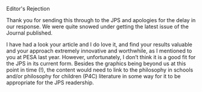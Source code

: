 Editor's Rejection

Thank you for sending this through to the JPS and apologies for the delay in our response. We were quite snowed under getting the latest issue of the Journal published.

I have had a look your article and I do love it, and find your results valuable and your approach extremely innovative and worthwhile, as I mentioned to you at PESA last year. However, unfortunately, I don’t think it is a good fit for the JPS in its current form. Besides the graphics being beyond us at this point in time (!), the content would need to link to the philosophy in schools and/or philosophy for children (P4C) literature in some way for it to be appropriate for the JPS readership.